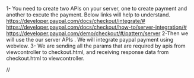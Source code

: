 1- You need to create two APIs on your server, one to create payment and another to excute the payment. Below links will help to understand.
https://developer.paypal.com/docs/checkout/integrate/#
https://developer.paypal.com/docs/checkout/how-to/server-integration/#
https://developer.paypal.com/demo/checkout/#/pattern/server
2-Then we will use the our server APIs . We will integrate paypal payment using webview.
3- We are sending all the params that are required by apis from viewcontroller to checkout.html, and receiving response data from checkout.html to viewcontroller.

//

